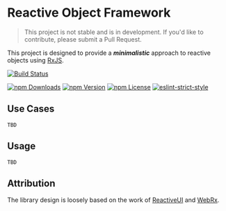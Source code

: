 # Reactive Object Framework

> This project is not stable and is in development. If you'd like to contribute, please submit a Pull Request.

This project is designed to provide a ***minimalistic*** approach to reactive objects using [RxJS](https://github.com/ReactiveX/RxJS).

[![Build Status](https://img.shields.io/travis/patsissons/rx-obj.svg?branch=develop)](https://travis-ci.org/patsissons/rx-obj)
<!-- [![Coverage Status](https://coveralls.io/repos/patsissons/rx-obj/badge.svg?branch=develop&service=github)](https://coveralls.io/github/patsissons/rx-obj?branch=develop) -->
[![npm Downloads](https://img.shields.io/npm/dt/rx-obj.svg)](https://www.npmjs.com/package/rx-obj)
[![npm Version](https://img.shields.io/npm/v/rx-obj.svg)](https://www.npmjs.com/package/rx-obj)
[![npm License](https://img.shields.io/npm/l/rx-obj.svg)](https://www.npmjs.com/package/rx-obj)
[![eslint-strict-style](https://img.shields.io/badge/code%20style-strict-117D6B.svg)](https://github.com/keithamus/eslint-config-strict)
<!-- [![Join the chat at https://gitter.im/rx-obj/rx-obj](https://badges.gitter.im/Join%20Chat.svg)](https://gitter.im/rx-obj/rx-obj?utm_source=badge&utm_medium=badge&utm_campaign=pr-badge&utm_content=badge) -->

## Use Cases

`TBD`

## Usage

`TBD`

## Attribution

The library design is loosely based on the work of [ReactiveUI](https://github.com/reactiveui/ReactiveUI) and [WebRx](https://github.com/WebRxJS/WebRx).
